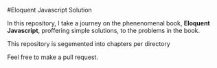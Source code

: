 #Eloquent Javascript Solution

In this repository, I take a journey on the phenenomenal book,
**Eloquent Javascript**, proffering simple solutions, to the problems
in the book.

This repository is segemented into chapters per directory

Feel free to make a pull request.